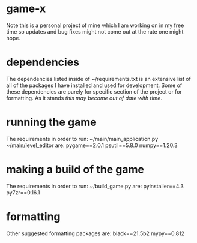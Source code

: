# game-x
Note this is a personal project of mine which I am working on in my free time
so updates and bug fixes might not come out at the rate one might hope.

# dependencies
The dependencies listed inside of ~/requirements.txt is an extensive list of
all of the packages I have installed and used for development.
Some of these dependencies are purely for specific section of the project or
for formatting. As it stands *this may become out of date with time*.

# running the game
The requirements in order to run:
    ~/main/main_application.py
    ~/main/level_editor
are:
    pygame==2.0.1
    psutil==5.8.0
    numpy==1.20.3

# making a build of the game
The requirements in order to run:
    ~/build_game.py
are:
    pyinstaller==4.3
    py7zr==0.16.1

# formatting
Other suggested formatting packages are:
    black==21.5b2
    mypy==0.812
